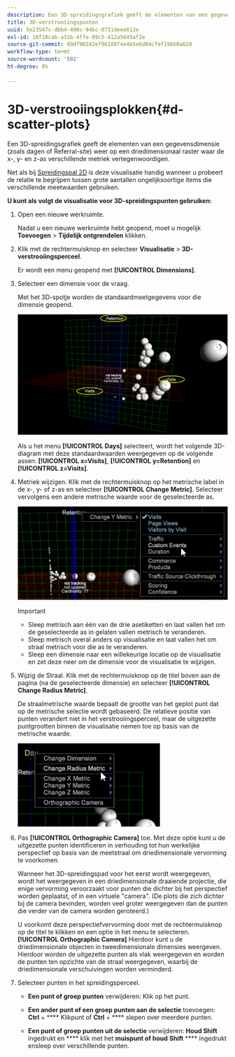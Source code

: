 ```yaml
---
description: Een 3D-spreidingsgrafiek geeft de elementen van een gegevensdimensie (zoals dagen of Referral-site) weer op een driedimensionaal raster waar de x-, y- en z-as verschillende metriek vertegenwoordigen.
title: 3D-verstrooiingspunten
uuid: 5e23547c-dbb4-490c-94bc-0731deee612e
exl-id: 18f18cab-a31b-4ffe-89c5-412a5645af2e
source-git-commit: d9df90242ef96188f4e4b5e6d04cfef196b0a628
workflow-type: tm+mt
source-wordcount: '502'
ht-degree: 0%

---
```


# 3D-verstrooiingsplokken{#d-scatter-plots}

Een 3D-spreidingsgrafiek geeft de elementen van een gegevensdimensie (zoals dagen of Referral-site) weer op een driedimensionaal raster waar de x-, y- en z-as verschillende metriek vertegenwoordigen.

Net als bij [Spreidingspal 2D](https://docs.adobe.com/content/help/en/data-workbench/using/client/t-open-ins.html#Scatter_Plots) is deze visualisatie handig wanneer u probeert de relatie te begrijpen tussen grote aantallen ongelijksoortige items die verschillende meetwaarden gebruiken.

**U kunt als volgt de visualisatie voor 3D-spreidingspunten gebruiken:**

1. Open een nieuwe werkruimte.

   Nadat u een nieuwe werkruimte hebt geopend, moet u mogelijk **Toevoegen** > **Tijdelijk ontgrendelen** klikken.
1. Klik met de rechtermuisknop en selecteer **Visualisatie** > **3D-verstrooiingsperceel**.

   Er wordt een menu geopend met **[!UICONTROL Dimensions]**.

1. Selecteer een dimensie voor de vraag.

   Met het 3D-spotje worden de standaardmeetgegevens voor die dimensie geopend.

   ![](assets/3D_main.png)

   Als u het menu **[!UICONTROL Days]** selecteert, wordt het volgende 3D-diagram met deze standaardwaarden weergegeven op de volgende assen: **[!UICONTROL x=Visits]**, **[!UICONTROL y=Retention]** en **[!UICONTROL z=Visits]**.

1. Metriek wijzigen. Klik met de rechtermuisknop op het metrische label in de x-, y- of z-as en selecteer **[!UICONTROL Change Metric]**. Selecteer vervolgens een andere metrische waarde voor de geselecteerde as.

   ![](assets/3D_change.png)

   >[!IMPORTANT]
   >
   >
   >    
   >    
   >    * Sleep metrisch aan één van de drie asetiketten en laat vallen het om de geselecteerde as in gelaten vallen metrisch te veranderen.
   >    * Sleep metrisch overal anders op visualisatie en laat vallen het om straal metrisch voor die as te veranderen.
   >    * Sleep een dimensie naar een willekeurige locatie op de visualisatie en zet deze neer om de dimensie voor de visualisatie te wijzigen.


1. Wijzig de Straal. Klik met de rechtermuisknop op de titel boven aan de pagina (na de geselecteerde dimensie) en selecteer **[!UICONTROL Change Radius Metric]**.

   De straalmetrische waarde bepaalt de grootte van het geplot punt dat op de metrische selectie wordt gebaseerd. De relatieve positie van punten verandert niet in het verstrooiingsperceel, maar de uitgezette puntgrootten binnen de visualisatie nemen toe op basis van de metrische waarde.

   ![](assets/3D_change_radius.png)

1. Pas **[!UICONTROL Orthographic Camera]** toe. Met deze optie kunt u de uitgezette punten identificeren in verhouding tot hun werkelijke perspectief op basis van de meetstraal om driedimensionale vervorming te voorkomen.

   Wanneer het 3D-spreidingspad voor het eerst wordt weergegeven, wordt het weergegeven in een driedimensionale draaiende projectie, die enige vervorming veroorzaakt voor punten die dichter bij het perspectief worden geplaatst, of in een virtuele &quot;camera&quot;. (De plots die zich dichter bij de camera bevinden, worden veel groter weergegeven dan de punten die verder van de camera worden geroteerd.)

   U voorkomt deze perspectiefvervorming door met de rechtermuisknop op de titel te klikken en een optie in het menu te selecteren. **[!UICONTROL Orthographic Camera]** Hierdoor kunt u de driedimensionale objecten in tweedimensionale dimensies weergeven. Hierdoor worden de uitgezette punten als vlak weergegeven en worden de punten ten opzichte van de straal weergegeven, waarbij de driedimensionale verschuivingen worden verminderd.

1. Selecteer punten in het spreidingsperceel.

   * **Een punt of groep punten** verwijderen: Klik op het punt.
   * **Een ander punt of een groep punten aan de selectie** toevoegen:  **Ctrl** +  **** Klikpunt of  **Ctrl** +  **** slepen over meerdere punten.

   * **Een punt of groep punten uit de selectie** verwijderen:  **Houd Shift**  ingedrukt en  **** klik met het  **muispunt of houd** **Shift** ****  ingedrukt ensleep over verschillende punten.

<!-- <a id="section_9C30F9799F1440F09278327002E6B47A"></a> -->

